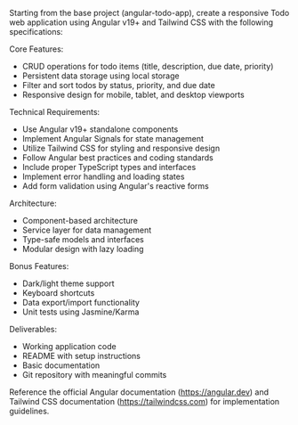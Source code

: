 Starting from the base project (angular-todo-app), create a responsive Todo web application using Angular v19+ and Tailwind CSS with the following specifications:

Core Features:
- CRUD operations for todo items (title, description, due date, priority)
- Persistent data storage using local storage
- Filter and sort todos by status, priority, and due date
- Responsive design for mobile, tablet, and desktop viewports

Technical Requirements:
- Use Angular v19+ standalone components
- Implement Angular Signals for state management
- Utilize Tailwind CSS for styling and responsive design
- Follow Angular best practices and coding standards
- Include proper TypeScript types and interfaces
- Implement error handling and loading states
- Add form validation using Angular's reactive forms

Architecture:
- Component-based architecture
- Service layer for data management
- Type-safe models and interfaces
- Modular design with lazy loading

Bonus Features:
- Dark/light theme support
- Keyboard shortcuts
- Data export/import functionality
- Unit tests using Jasmine/Karma

Deliverables:
- Working application code
- README with setup instructions
- Basic documentation
- Git repository with meaningful commits

Reference the official Angular documentation (https://angular.dev) and Tailwind CSS documentation (https://tailwindcss.com) for implementation guidelines.